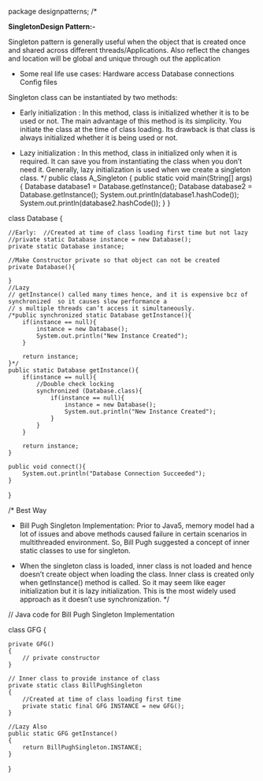 package designpatterns;
/*

**SingletonDesign Pattern:-**

Singleton pattern is generally useful when the object that is created once and shared across different threads/Applications.
Also reflect the changes and location will be global and unique through out the application

* Some real life use cases:
Hardware access
Database connections
Config files

Singleton class can be instantiated by two methods:

* Early initialization : In this method, class is initialized whether it is to be used or not. The main advantage of this method is its simplicity.
You initiate the class at the time of class loading. Its drawback is that class is always initialized whether it is being used or not.

* Lazy initialization : In this method, class in initialized only when it is required. It can save you from instantiating
the class when you don’t need it. Generally, lazy initialization is used when we create a singleton class.
*/
public class A_Singleton {
    public static void main(String[] args) {
        Database database1 = Database.getInstance();
        Database database2 = Database.getInstance();
        System.out.println(database1.hashCode());
        System.out.println(database2.hashCode());
    }
}

class Database {

    //Early:  //Created at time of class loading first time but not lazy
    //private static Database instance = new Database();
    private static Database instance;

    //Make Constructor private so that object can not be created
    private Database(){

    }
    //Lazy
    // getInstance() called many times hence, and it is expensive bcz of synchronized  so it causes slow performance a
    // s multiple threads can’t access it simultaneously.
    /*public synchronized static Database getInstance(){
        if(instance == null){
            instance = new Database();
            System.out.println("New Instance Created");
        }

        return instance;
    }*/
    public static Database getInstance(){
        if(instance == null){
            //Double check locking
            synchronized (Database.class){
                if(instance == null){
                    instance = new Database();
                    System.out.println("New Instance Created");
                }
            }
        }

        return instance;
    }

    public void connect(){
        System.out.println("Database Connection Succeeded");
    }
}

/* Best Way

* Bill Pugh Singleton Implementation: Prior to Java5, memory model had a lot of issues and above methods caused failure in certain scenarios
in multithreaded environment. So, Bill Pugh suggested a concept of inner static classes to use for singleton.

* When the singleton class is loaded, inner class is not loaded and hence doesn’t create object when loading the class.
Inner class is created only when getInstance() method is called. So it may seem like eager initialization but it is lazy initialization.
This is the most widely used approach as it doesn’t use synchronization.
*/


// Java code for Bill Pugh Singleton Implementation

 class GFG
{

    private GFG()
    {
        // private constructor
    }

    // Inner class to provide instance of class
    private static class BillPughSingleton
    {
        //Created at time of class loading first time
        private static final GFG INSTANCE = new GFG();
    }

    //Lazy Also
    public static GFG getInstance()
    {
        return BillPughSingleton.INSTANCE;
    }
}